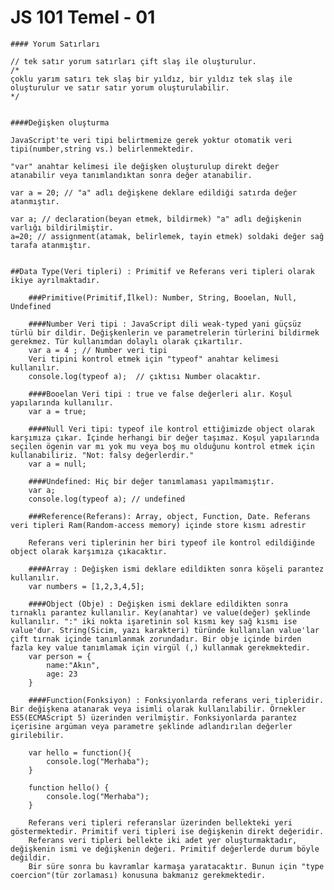 # JS 101 Temel - 01
    
    #### Yorum Satırları

    // tek satır yorum satırları çift slaş ile oluşturulur.
    /*
    çoklu yarım satırı tek slaş bir yıldız, bir yıldız tek slaş ile oluşturulur ve satır satır yorum oluşturulabilir.
    */


    ####Değişken oluşturma 
    
    JavaScript'te veri tipi belirtmemize gerek yoktur otomatik veri tipi(number,string vs.) belirlenmektedir.
    
    "var" anahtar kelimesi ile değişken oluşturulup direkt değer atanabilir veya tanımlandıktan sonra değer atanabilir.
    
    var a = 20; // "a" adlı değişkene deklare edildiği satırda değer atanmıştır.
   
    var a; // declaration(beyan etmek, bildirmek) "a" adlı değişkenin varlığı bildirilmiştir.
    a=20; // assignment(atamak, belirlemek, tayin etmek) soldaki değer sağ tarafa atanmıştır.


    ##Data Type(Veri tipleri) : Primitif ve Referans veri tipleri olarak ikiye ayrılmaktadır.

        ###Primitive(Primitif,İlkel): Number, String, Booelan, Null, Undefined 
        
        ####Number Veri tipi : JavaScript dili weak-typed yani güçsüz türlü bir dildir. Değişkenlerin ve parametrelerin türlerini bildirmek gerekmez. Tür kullanımdan dolaylı olarak çıkartılır.
        var a = 4 ; // Number veri tipi
        Veri tipini kontrol etmek için "typeof" anahtar kelimesi kullanılır.
        console.log(typeof a);  // çıktısı Number olacaktır.
        
        ####Booelan Veri tipi : true ve false değerleri alır. Koşul yapılarında kullanılır.
        var a = true;

        ####Null Veri tipi: typeof ile kontrol ettiğimizde object olarak karşımıza çıkar. İçinde herhangi bir değer taşımaz. Koşul yapılarında seçilen ögenin var mı yok mu veya boş mu olduğunu kontrol etmek için kullanabiliriz. "Not: falsy değerlerdir." 
        var a = null;

        ####Undefined: Hiç bir değer tanımlaması yapılmamıştır.
        var a;
        console.log(typeof a); // undefined 

        ###Reference(Referans): Array, object, Function, Date. Referans veri tipleri Ram(Random-access memory) içinde store kısmı adrestir

        Referans veri tiplerinin her biri typeof ile kontrol edildiğinde object olarak karşımıza çıkacaktır.

        ####Array : Değişken ismi deklare edildikten sonra köşeli parantez kullanılır.
        var numbers = [1,2,3,4,5];

        ####Object (Obje) : Değişken ismi deklare edildikten sonra tırnaklı parantez kullanılır. Key(anahtar) ve value(değer) şeklinde kullanılır. ":" iki nokta işaretinin sol kısmı key sağ kısmı ise value'dur. String(Sicim, yazı karakteri) türünde kullanılan value'lar çift tırnak içinde tanımlanmak zorundadır. Bir obje içinde birden fazla key value tanımlamak için virgül (,) kullanmak gerekmektedir.
        var person = {
            name:"Akın",
            age: 23
        }

        ####Function(Fonksiyon) : Fonksiyonlarda referans veri tipleridir. Bir değişkena atanarak veya isimli olarak kullanılabilir. Örnekler ES5(ECMAScript 5) üzerinden verilmiştir. Fonksiyonlarda parantez içerisine argüman veya parametre şeklinde adlandırılan değerler girilebilir.

        var hello = function(){
            console.log("Merhaba"); 
        }

        function hello() {
            console.log("Merhaba");
        }
        
        Referans veri tipleri referanslar üzerinden bellekteki yeri göstermektedir. Primitif veri tipleri ise değişkenin direkt değeridir.
        Referans veri tipleri bellekte iki adet yer oluşturmaktadır, değişkenin ismi ve değişkenin değeri. Primitif değerlerde durum böyle değildir. 
        Bir süre sonra bu kavramlar karmaşa yaratacaktır. Bunun için "type coercion"(tür zorlaması) konusuna bakmanız gerekmektedir.
        
        

    

